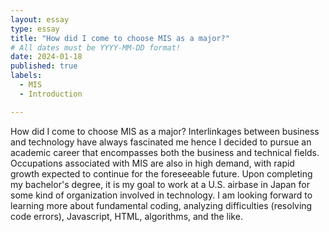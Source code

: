 ```yaml
---
layout: essay
type: essay
title: "How did I come to choose MIS as a major?"
# All dates must be YYYY-MM-DD format!
date: 2024-01-18
published: true
labels:
  - MIS
  - Introduction

---
```



How did I come to choose MIS as a major? Interlinkages between business and technology have always fascinated me hence I decided to pursue an academic career that encompasses both the business and technical fields. Occupations associated with MIS are also in high demand, with rapid growth expected to continue for the foreseeable future. Upon completing my bachelor's degree, it is my goal to work at a U.S. airbase in Japan for some kind of organization involved in technology. I am looking forward to learning more about fundamental coding, analyzing difficulties (resolving code errors), Javascript, HTML, algorithms, and the like.
